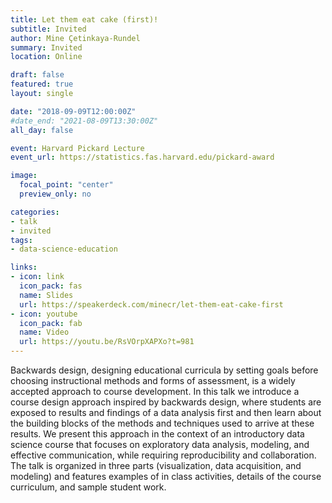 ```yaml
---
title: Let them eat cake (first)!
subtitle: Invited
author: Mine Çetinkaya-Rundel
summary: Invited
location: Online

draft: false
featured: true
layout: single

date: "2018-09-09T12:00:00Z"
#date_end: "2021-08-09T13:30:00Z"
all_day: false

event: Harvard Pickard Lecture
event_url: https://statistics.fas.harvard.edu/pickard-award

image:
  focal_point: "center"
  preview_only: no

categories:
- talk
- invited
tags:
- data-science-education

links:
- icon: link
  icon_pack: fas
  name: Slides
  url: https://speakerdeck.com/minecr/let-them-eat-cake-first
- icon: youtube
  icon_pack: fab
  name: Video
  url: https://youtu.be/RsVOrpXAPXo?t=981
---
```


Backwards design, designing educational curricula by setting goals before choosing instructional methods and forms of assessment, is a widely accepted approach to course development. In this talk we introduce a course design approach inspired by backwards design, where students are exposed to results and findings of a data analysis first and then learn about the building blocks of the methods and techniques used to arrive at these results. We present this approach in the context of an introductory data science course that focuses on exploratory data analysis, modeling, and effective communication, while requiring reproducibility and collaboration. The talk is organized in three parts (visualization, data acquisition, and modeling) and features examples of in class activities, details of the course curriculum, and sample student work.

